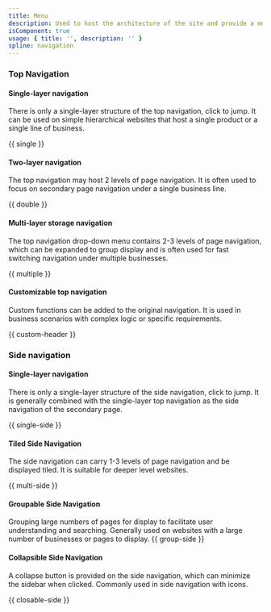 ```yaml
---
title: Menu
description: Used to host the architecture of the site and provide a menu list to jump to.
isComponent: true
usage: { title: '', description: '' }
spline: navigation
---
```


### Top Navigation

#### Single-layer navigation

There is only a single-layer structure of the top navigation, click to jump. It can be used on simple hierarchical websites that host a single product or a single line of business.

{{ single }}

#### Two-layer navigation

The top navigation may host 2 levels of page navigation. It is often used to focus on secondary page navigation under a single business line.

{{ double }}

#### Multi-layer storage navigation

The top navigation drop-down menu contains 2-3 levels of page navigation, which can be expanded to group display and is often used for fast switching navigation under multiple businesses.

{{ multiple }}

#### Customizable top navigation

Custom functions can be added to the original navigation. It is used in business scenarios with complex logic or specific requirements.

{{ custom-header }}

### Side navigation

#### Single-layer navigation

There is only a single-layer structure of the side navigation, click to jump. It is generally combined with the single-layer top navigation as the side navigation of the secondary page.

{{ single-side }}

#### Tiled Side Navigation

The side navigation can carry 1-3 levels of page navigation and be displayed tiled. It is suitable for deeper level websites.

{{ multi-side }}

<!-- #### Popup-style Side Navigation

The side navigation can accommodate 1-3 level page navigation and uses a popup to collect deep page navigation. It is suitable for architectures with deep levels and many pages on each level that need to be collected.

{{ popup-side }} -->

#### Groupable Side Navigation

Grouping large numbers of pages for display to facilitate user understanding and searching. Generally used on websites with a large number of businesses or pages to display.
{{ group-side }}

<!-- #### Customizable Side Navigation

Custom functions can be added on the original navigation. Suitable for complex logic or specific business scenarios.

{{ custom-side }} -->

#### Collapsible Side Navigation

A collapse button is provided on the side navigation, which can minimize the sidebar when clicked. Commonly used in side navigation with icons.

{{ closable-side }}
